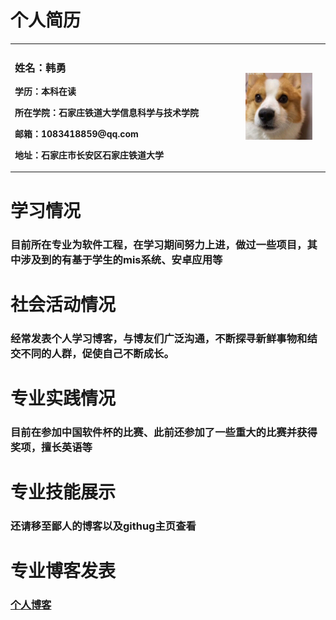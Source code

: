 # 个人简历
<table border="0">
  <tr>
    <td width="75%">
      <h3>姓名：韩勇</h3>
      <p><b>学历：本科在读</b></p>
      <p><b>所在学院：石家庄铁道大学信息科学与技术学院</b></p>
      <p><b>邮箱：1083418859@qq.com</b></p>
      <p><b>地址：石家庄市长安区石家庄铁道大学</b></p>
    </td>
<!--     <td width="25%">
      <img src="/hany0830.githug.io/hanyong.jpg" width="100%"> 
    </td> -->
    <td width="25%">
      <img src="/hanyong.jpg" width="100%"> 
    </td>
    <td width="25%">
      <img src="hanyong.jpg" width="100%"> 
    </td>
  </tr>
</table>

# 学习情况
### 目前所在专业为软件工程，在学习期间努力上进，做过一些项目，其中涉及到的有基于学生的mis系统、安卓应用等

# 社会活动情况
### 经常发表个人学习博客，与博友们广泛沟通，不断探寻新鲜事物和结交不同的人群，促使自己不断成长。

# 专业实践情况
### 目前在参加中国软件杯的比赛、此前还参加了一些重大的比赛并获得奖项，擅长英语等

# 专业技能展示
### 还请移至鄙人的博客以及githug主页查看

# 专业博客发表
### [个人博客]()





